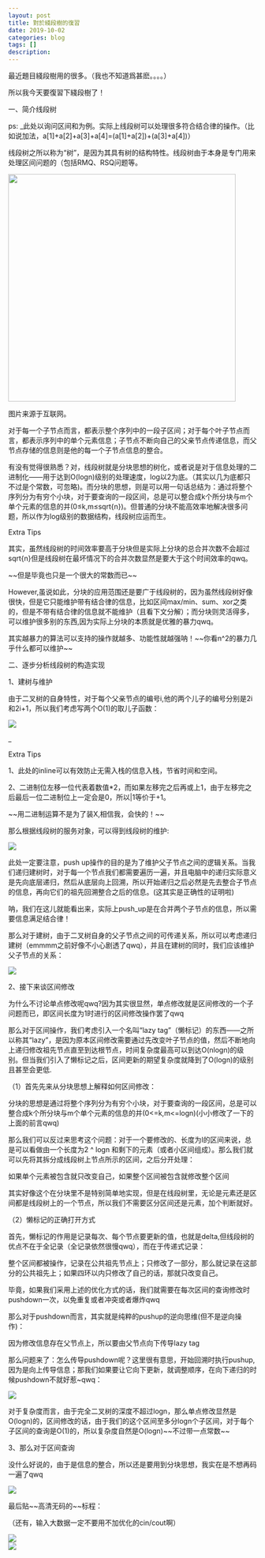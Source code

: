 ```yaml
---
layout: post
title: 對於綫段樹的復習
date: 2019-10-02
categories: blog
tags: []
description: 
---
```


最近題目綫段樹用的很多。（我也不知道爲甚麽。。。。）

所以我今天要復習下綫段樹了！


<p><span class="bjh-p">一、简介线段树<span class="bjh-br"></span></span></p><p><span class="bjh-p"><span class="bjh-br"></span></span></p><p><span class="bjh-p">ps: _此处以询问区间和为例。实际上线段树可以处理很多<span class="bjh-strong">符合结合律</span>的操作。（比如说加法，a[1]+a[2]+a[3]+a[4]=(a[1]+a[2])+(a[3]+a[4])）</span></p><p><span class="bjh-p"><span class="bjh-br"></span></span></p><p><span class="bjh-p">线段树之所以称为“树”，是因为其具有树的结构特性。线段树由于本身是专门用来处理区间问题的（包括RMQ、RSQ问题等。</span></p><p><span class="bjh-p"><span class="bjh-br"></span></span></p><div class="img-container"><img class="normal" width="461px" data-loadfunc=0 src="https://ss1.baidu.com/6ONXsjip0QIZ8tyhnq/it/u=3307176070,3760001161&amp;fm=173&amp;app=25&amp;f=JPEG?w=461&amp;h=240&amp;s=00324C32853A642142F1ECD1020030B2" data-loaded=0 /></div><p><span class="bjh-p"><span class="bjh-br"></span></span></p><p><span class="bjh-p">图片来源于互联网。</span></p><p><span class="bjh-p"><span class="bjh-br"></span></span></p><p><span class="bjh-p">对于每一个子节点而言，都表示整个序列中的一段子区间；对于每个叶子节点而言，都表示序列中的单个元素信息；子节点不断向自己的父亲节点传递信息，而父节点存储的信息则是他的每一个子节点信息的整合。</span></p><p><span class="bjh-p"><span class="bjh-br"></span></span></p><p><span class="bjh-p">有没有觉得很熟悉？对，<span class="bjh-strong">线段树就是分块思想的树化，或者说是对于信息处理的二进制化</span>——用于达到O(logn)级别的处理速度，log以2为底。（其实以几为底都只不过是个常数，可忽略)。而分块的思想，则是可以用一句话总结为：<span class="bjh-strong">通过将整个序列分为有穷个小块，对于要查询的一段区间，总是可以整合成k个所分块与m个单个元素的信息的并</span>(0≤k,m≤sqrt{n})。但普通的分块不能高效率地解决很多问题，所以作为log级别的数据结构，线段树应运而生。</span></p><p><span class="bjh-hr"></span></p><p><span class="bjh-p"><span class="bjh-br"></span></span></p><p><span class="bjh-p">Extra  Tips</span></p><p><span class="bjh-p"><span class="bjh-br"></span></span></p><p><span class="bjh-p">其实，虽然线段树的时间效率要高于分块但是实际上分块的总合并次数不会超过sqrt{n}但是线段树在最坏情况下的合并次数显然是要大于这个时间效率的qwq。</span></p><p><span class="bjh-p"><span class="bjh-br"></span></span></p><p><span class="bjh-p">~~但是毕竟也只是一个很大的常数而已~~</span></p><p><span class="bjh-p"><span class="bjh-br"></span></span></p><p><span class="bjh-p">However,虽说如此，分块的应用范围还是要广于线段树的，因为虽然线段树好像很快，但是它只能维护带有结合律的信息，比如区间max/min、sum、xor之类的，但是不带有结合律的信息就不能维护（且看下文分解）；而分块则灵活得多，可以维护很多别的东西,因为实际上分块的本质就是<span class="bjh-strong">优雅的暴力</span>qwq。</span></p><p><span class="bjh-p"><span class="bjh-br"></span></span></p><p><span class="bjh-p">其实越暴力的算法可以支持的操作就越多、功能性就越强呐！~~你看n^2的暴力几乎什么都可以维护~~</span></p><p><span class="bjh-hr"></span></p><p><span class="bjh-p"><span class="bjh-br"></span></span></p><p><span class="bjh-p">二、逐步分析线段树的构造实现</span></p><p><span class="bjh-p"><span class="bjh-br"></span></span></p><p><span class="bjh-p">1、建树与维护</span></p><p><span class="bjh-p"></span></p><p><span class="bjh-p">由于二叉树的自身特性，对于每个父亲节点的编号i,他的两个儿子的编号分别是2i和2i+1，所以我们考虑写两个O(1)的取儿子函数：</span></p><div class="img-container"><img class="large" data-loadfunc=0 src="https://ss1.baidu.com/6ONXsjip0QIZ8tyhnq/it/u=662819164,1650549400&amp;fm=173&amp;app=25&amp;f=JPEG?w=639&amp;h=122&amp;s=8DAA753249234B201EF5D1DA000050B2" data-loaded=0 /></div><p><span class="bjh-p">_</span></p><p><span class="bjh-p">Extra  Tips</span></p><p><span class="bjh-p"><span class="bjh-br"></span></span></p><p><span class="bjh-p">1、此处的inline可以有效防止无需入栈的信息入栈，节省时间和空间。</span></p><p><span class="bjh-p"><span class="bjh-br"></span></span></p><p><span class="bjh-p">2、二进制位左移一位代表着数值*2，而如果左移完之后再或上1，由于左移完之后最后一位二进制位上一定会是0，所以|1等价于+1。</span></p><p><span class="bjh-p"><span class="bjh-br"></span></span></p><p><span class="bjh-p">~~用二进制运算不是为了装X,相信我，会快的！~~</span></p><p><span class="bjh-p"><span class="bjh-br"></span></span></p><p><span class="bjh-p">那么根据线段树的服务对象，可以得到线段树的维护:</span></p><p><span class="bjh-p"><span class="bjh-br"></span></span></p><div class="img-container"><img class="large" data-loadfunc=0 src="https://ss0.baidu.com/6ONWsjip0QIZ8tyhnq/it/u=1580688807,1232241859&amp;fm=173&amp;app=25&amp;f=JPEG?w=640&amp;h=158&amp;s=0750E5334B634F2018F5A5DA000080B2" data-loaded=0 /></div><p><span class="bjh-p"><span class="bjh-br"></span></span></p><p><span class="bjh-p">此处一定要注意，push up操作的目的是为了<span class="bjh-strong">维护父子节点之间的逻辑关系</span>。当我们递归建树时，对于每一个节点我们都需要遍历一遍，并且电脑中的<span class="bjh-strong">递归实际意义是先向底层递归，然后从底层向上回溯</span>，所以开始递归之后必然是<span class="bjh-strong">先去整合子节点的信息</span>，再向它们的祖先回溯整合之后的信息。(这其实是正确性的证明啦)</span></p><p><span class="bjh-p"></span></p><p><span class="bjh-p">呐，我们在这儿就能看出来，实际上push_up是在合并两个子节点的信息，所以需要信息满足结合律！</span></p><p><span class="bjh-p"></span></p><p><span class="bjh-p">那么对于建树，由于二叉树自身的父子节点之间的可传递关系，所以可以考虑递归建树（emmmm之前好像不小心剧透了qwq），并且在建树的同时，我们应该维护父子节点的关系：</span></p><p><span class="bjh-p"></span></p><div class="img-container"><img class="large" data-loadfunc=0 src="https://ss0.baidu.com/6ONWsjip0QIZ8tyhnq/it/u=3677253522,4082723007&amp;fm=173&amp;app=25&amp;f=JPEG?w=640&amp;h=193&amp;s=055065330F624D204AF501DB000080B2" data-loaded=0 /></div><p><span class="bjh-p"></span></p><p><span class="bjh-p">2、接下来谈区间修改</span></p><p><span class="bjh-p"><span class="bjh-br"></span></span></p><p><span class="bjh-p">为什么不讨论单点修改呢qwq?因为其实很显然，单点修改就是区间修改的一个子问题而已，即区间长度为1时进行的区间修改操作罢了qwq</span></p><p><span class="bjh-p"><span class="bjh-br"></span></span></p><p><span class="bjh-p">那么对于区间操作，我们考虑引入一个名叫“lazy tag”（懒标记）的东西——之所以称其“lazy”，是因为原本区间修改需要通过先改变叶子节点的值，然后不断地向上递归修改祖先节点直至到达根节点，时间复杂度最高可以到达O(nlogn)的级别。但当我们引入了懒标记之后，区间更新的期望复杂度就降到了O(logn)的级别且甚至会更低.</span></p><p><span class="bjh-p"><span class="bjh-br"></span></span></p><p><span class="bjh-p">（1）首先先来从分块思想上解释如何区间修改：<span class="bjh-br"></span></span></p><p><span class="bjh-p"><span class="bjh-br"></span></span></p><p><span class="bjh-p">分块的思想是<span class="bjh-strong">通过将整个序列分为有穷个小块，对于要查询的一段区间，总是可以整合成k个所分块与m个单个元素的信息的并(0&lt;=k,m&lt;=logn)</span>(小小修改了一下的上面的前言qwq)</span></p><p><span class="bjh-p"><span class="bjh-br"></span></span></p><p><span class="bjh-p">那么我们可以反过来思考这个问题：对于一个要修改的、长度为l的区间来说，总是可以看做由一个长度为2 ^ logn 和剩下的元素（或者小区间组成）。那么我们就可以先将其拆分成线段树上节点所示的区间，之后分开处理：</span></p><p><span class="bjh-p"><span class="bjh-br"></span></span></p><p><span class="bjh-p"><span class="bjh-strong">如果单个元素被包含就只改变自己，如果整个区间被包含就修改整个区间</span></span></p><p><span class="bjh-p"></span></p><p><span class="bjh-p">其实好像这个在分块里不是特别简单地实现，但是在线段树里，无论是元素还是区间都是线段树上的一个节点，<span class="bjh-strong">所以我们不需要区分区间还是元素</span>，加个判断就好。</span></p><p><span class="bjh-p"></span></p><p><span class="bjh-p">（2）懒标记的正确打开方式</span></p><p><span class="bjh-p"></span></p><p><span class="bjh-p">首先，懒标记的作用是记录每次、每个节点要更新的值，也就是delta,但线段树的优点不在于全记录（全记录依然很慢qwq），而在于传递式记录：</span></p><p><span class="bjh-p"></span></p><p><span class="bjh-p"><span class="bjh-strong">整个区间都被操作，记录在公共祖先节点上；只修改了一部分，那么就记录在这部分的公共祖先上；如果四环以内只修改了自己的话，那就只改变自己。</span></span></p><p><span class="bjh-p"><span class="bjh-br"></span></span></p><p><span class="bjh-p">毕竟，如果我们采用上述的优化方式的话，我们就需要在每次区间的查询修改时pushdown一次，以免重复或者冲突或者爆炸qwq</span></p><p><span class="bjh-p"><span class="bjh-br"></span></span></p><p><span class="bjh-p">那么对于pushdown而言，其实就是纯粹的pushup的逆向思维(但不是逆向操作)：</span></p><p><span class="bjh-p"><span class="bjh-br"></span></span></p><p><span class="bjh-p">因为修改信息存在父节点上，所以要由父节点向下传导lazy tag</span></p><p><span class="bjh-p"><span class="bjh-br"></span></span></p><p><span class="bjh-p">那么问题来了：怎么传导pushdown呢？这里很有意思，开始回溯时执行pushup,因为是向上传导信息；那我们如果要让它向下更新，就调整顺序，在向下递归的时候pushdown不就好惹~qwq：</span></p><div class="img-container"><img class="large" data-loadfunc=0 src="https://ss2.baidu.com/6ONYsjip0QIZ8tyhnq/it/u=438560588,1176869395&amp;fm=173&amp;app=25&amp;f=JPEG?w=640&amp;h=627&amp;s=85706D33C90E664D56D580DA0000C0B2" data-loaded=0 /></div><p><span class="bjh-p"><span class="bjh-br"></span></span></p><p><span class="bjh-p">对于复杂度而言，由于完全二叉树的深度不超过logn，那么单点修改显然是O(logn)的，区间修改的话，由于我们的这个区间至多分logn个子区间，对于每个子区间的查询是O(1)的，所以复杂度自然是O(logn)~~不过带一点常数~~</span></p><p><span class="bjh-p"><span class="bjh-br"></span></span></p><p><span class="bjh-p">3、那么对于区间查询</span></p><p><span class="bjh-p"><span class="bjh-br"></span></span></p><p><span class="bjh-p">没什么好说的，由于是信息的整合，所以还是要用到分块思想，我实在是不想再码一遍了qwq</span></p><div class="img-container"><img class="large" data-loadfunc=0 src="https://ss1.baidu.com/6ONXsjip0QIZ8tyhnq/it/u=3398241274,3130704354&amp;fm=173&amp;app=25&amp;f=JPEG?w=640&amp;h=202&amp;s=85D065320B6249200AFDE9DA0000C0B2" data-loaded=0 /></div><p><span class="bjh-p"><span class="bjh-br"></span></span></p><p><span class="bjh-p">最后贴~~高清无码的~~标程：</span></p><p><span class="bjh-p"><span class="bjh-br"></span></span></p><p><span class="bjh-p">（还有，输入大数据一定不要用不加优化的cin/cout啊）</span></p><div class="img-container"><img class="large" data-loadfunc=0 src="https://ss2.baidu.com/6ONYsjip0QIZ8tyhnq/it/u=2423100404,4177251640&amp;fm=173&amp;app=25&amp;f=JPEG?w=640&amp;h=1047&amp;s=04526532090B404D585DA1DA0000C0B3" data-loaded=0 /></div><div class="img-container"><img class="large" data-loadfunc=0 src="https://ss1.baidu.com/6ONXsjip0QIZ8tyhnq/it/u=3784600897,2749988656&amp;fm=173&amp;app=25&amp;f=JPEG?w=640&amp;h=605&amp;s=05726532C91A424D507DA1DA000010B2" data-loaded=0 /></div><p><span class="bjh-hr"></span></p><p>
